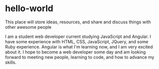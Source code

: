 # hello-world
This place will store ideas, resources, and share and discuss things with other awesome people

I am a student web developer current studying JavaScript and Angular.  I have some experience with HTML, CSS, JavaScript, JQuery, and some Ruby experience.  Angular is what I'm learning now, and I am very excited about it.  I hope to become a web developer some day and am looking forward to meeting new people, learning to code, and how to advance my skills.
